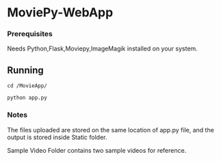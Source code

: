 # MoviePy-WebApp

### Prerequisites 

Needs Python,Flask,Moviepy,ImageMagik installed on your system.

## Running

`cd /MovieApp/`

`python app.py`

### Notes

The files uploaded are stored on the same location of app.py file, and the output is stored inside Static folder.

Sample Video Folder contains two sample videos for reference.

